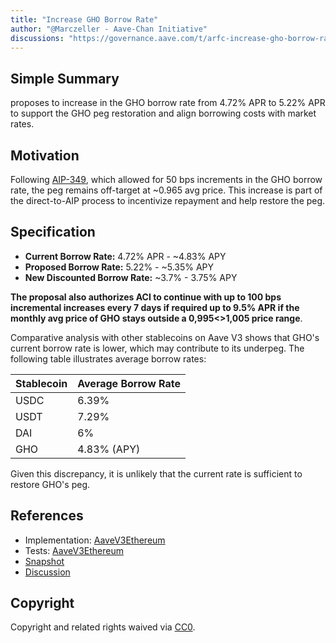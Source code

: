 ```yaml
---
title: "Increase GHO Borrow Rate"
author: "@Marczeller - Aave-Chan Initiative"
discussions: "https://governance.aave.com/t/arfc-increase-gho-borrow-rate-to-5-22-on-aave-v3/15632"
---
```


## Simple Summary

proposes to increase in the GHO borrow rate from 4.72% APR to 5.22% APR to support the GHO peg restoration and align borrowing costs with market rates.

## Motivation

Following [AIP-349](https://app.aave.com/governance/proposal/349/), which allowed for 50 bps increments in the GHO borrow rate, the peg remains off-target at ~0.965 avg price. This increase is part of the direct-to-AIP process to incentivize repayment and help restore the peg.

## Specification

- **Current Borrow Rate:** 4.72% APR - ~4.83% APY
- **Proposed Borrow Rate:** 5.22% - ~5.35% APY
- **New Discounted Borrow Rate:** ~3.7% - 3.75% APY

**The proposal also authorizes ACI to continue with up to 100 bps incremental increases every 7 days if required up to 9.5% APR if the monthly avg price of GHO stays outside a 0,995<>1,005 price range**.

Comparative analysis with other stablecoins on Aave V3 shows that GHO's current borrow rate is lower, which may contribute to its underpeg. The following table illustrates average borrow rates:

| Stablecoin | Average Borrow Rate |
| ---------- | ------------------- |
| USDC       | 6.39%               |
| USDT       | 7.29%               |
| DAI        | 6%                  |
| GHO        | 4.83% (APY)         |

Given this discrepancy, it is unlikely that the current rate is sufficient to restore GHO's peg.

## References

- Implementation: [AaveV3Ethereum](https://github.com/bgd-labs/aave-proposals-v3/blob/main/src/20231121_AaveV3Ethereum_IncreaseGHOBorrowRate/AaveV3Ethereum_IncreaseGHOBorrowRate_20231121.sol)
- Tests: [AaveV3Ethereum](https://github.com/bgd-labs/aave-proposals-v3/blob/main/src/20231121_AaveV3Ethereum_IncreaseGHOBorrowRate/AaveV3Ethereum_IncreaseGHOBorrowRate_20231121.t.sol)
- [Snapshot](Direct-to-AIP)
- [Discussion](https://governance.aave.com/t/arfc-increase-gho-borrow-rate-to-5-22-on-aave-v3/15632)

## Copyright

Copyright and related rights waived via [CC0](https://creativecommons.org/publicdomain/zero/1.0/).
